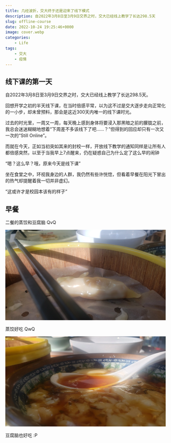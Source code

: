 ```yaml
---
title: 几经波折，交大终于还是迎来了线下模式
description: 自2022年3月8日至3月9日交界之时，交大已经线上教学了长达298.5天
slug: offline-course
date: 2022-10-24 19:25:46+0000
image: cover.webp
categories:
    - Life
tags:
    - 交大
    - 疫情
---
```


## 线下课的第一天

自2022年3月8日至3月9日交界之时，交大已经线上教学了长达298.5天。

回想开学之初的半天线下课，在当时倍感平常，以为这不过是交大逐步走向正常化的一小步，却未曾预料，那会是这近300天内唯一的线下课时光。

过去的时光里，一周又一周，每天晚上感到身体将要浸入那黑暗之前的朦胧之前，我总会迷迷糊糊地想着“下周差不多该线下了吧……？”但得到的回应却只有一次又一次的“Still Online”。

而就在今天，正如当初突如其来的封校一样，开放线下教学的通知同样是让所有人都倍感突然，以至于当我早上7点醒来，仍在疑惑自己为什么定了这么早的闹钟

“嗯？这么早？哦，原来今天是线下课”

坐在食堂之中，环视我身边的人群，我仍然有些许恍惚，但看着早餐在阳光下冒出的热气却提醒着我一切并非虚幻。

“这或许才是校园本该有的样子”

## 早餐

二餐的蒸饺和豆腐脑 QvQ

![蒸饺](breakfast1.webp)

蒸饺好吃 QwQ

![豆腐脑](breakfast2.webp)

豆腐脑也好吃 :P
